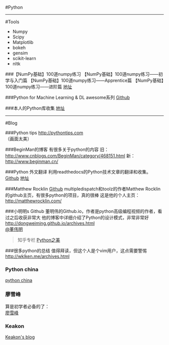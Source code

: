 
#Python

----

#Tools

* Numpy
* Scipy
* Matplotlib
* bokeh
* gensim
* scikit-learn
* nltk

###【NumPy基础】100道numpy练习
【NumPy基础】100道numpy练习——初学与入门篇
【NumPy基础】100道numpy练习——Apprentice篇
【NumPy基础】100道numpy练习——进阶篇
[地址](http://blog.csdn.net/u012162613/article/category/2746855)

###Python for Machine Learning & DL
awesome系列
[Github](https://github.com/szwed/awesome-machine-learning-python)

###本人的Python库收集
[地址](http://note.youdao.com/share/?id=3e5fb318ec1dbf26154964809204bd19&type=notebook)

----


#Blog

###Python tips
http://pythontips.com  
（画面太美）

###BeginMan的博客
有很多关于python的内容
旧：http://www.cnblogs.com/BeginMan/category/468151.html
新：http://www.beginman.cn/

###Python 外文翻译
利用readthedocs的Python技术文章的翻译和收集。
[Github](https://github.com/hit9/PyZh)
[地址](http://pyzh.readthedocs.org/en/latest/)

###Matthew Rocklin
[Github](https://github.com/mrocklin)
multipledispatch和toolz的作者Matthew Rocklin的github主页，有很多python的项目，真的很棒
这是他的个人主页：http://matthewrocklin.com/

###小明明s Github
董明伟的Github.io，作者是python高级编程视频的作者，看过之后收获非常大
他的博客中详细介绍了Python的设计模式，非常非常好
http://dongweiming.github.io/archives.html   
[@董伟明](http://www.dongwm.com/blog/archives/)   
> 知乎专栏 [Python之美](https://zhuanlan.zhihu.com/python-cn)   

###很多python的总结
值得拜读，但这个人是个vim用户，这点需要警惕
http://wklken.me/archives.html


### Python china
[python china](http://python-china.org/)

### 廖雪峰
算是初学者必备的了：  
[廖雪峰](http://www.liaoxuefeng.com/wiki/0014316089557264a6b348958f449949df42a6d3a2e542c000)

### Keakon
[Keakon's blog](https://www.keakon.net/category/Python)
